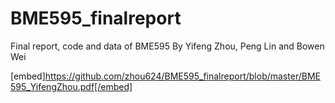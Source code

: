 # BME595_finalreport
Final report, code and data of BME595
By Yifeng Zhou, Peng Lin and Bowen Wei

[embed]https://github.com/zhou624/BME595_finalreport/blob/master/BME595_YifengZhou.pdf[/embed]
